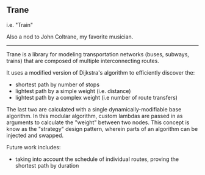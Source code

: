 ## Trane

i.e. "Train"

Also a nod to John Coltrane, my favorite musician.

<hr>

Trane is a library for modeling transportation networks (buses, subways, trains) that are composed of multiple interconnecting routes.

It uses a modified version of Dijkstra's algorithm to efficiently discover the:

- shortest path by number of stops
- lightest path by a simple weight (i.e. distance)
- lightest path by a complex weight (i.e number of route transfers)

The last two are calculated with a single dynamically-modifiable base algorithm. In this modular algorithm, custom lambdas are passed in as arguments to calculate the "weight" between two nodes. This concept is know as the "strategy" design pattern, wherein parts of an algorithm can be injected and swapped.


Future work includes:

- taking into account the schedule of individual routes, proving the shortest path by duration